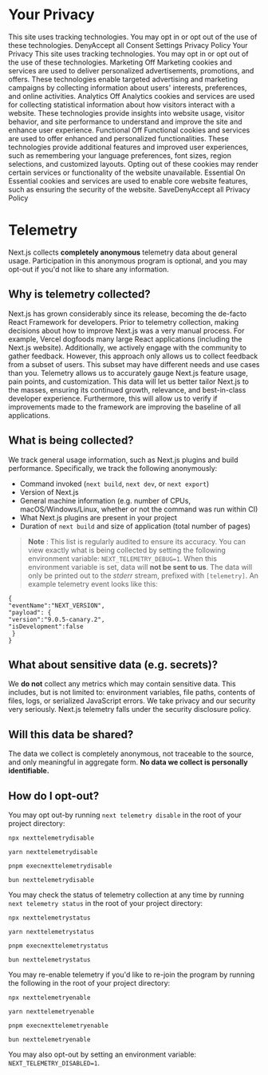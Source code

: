 # Your Privacy
This site uses tracking technologies. You may opt in or opt out of the use of these technologies.
DenyAccept all
Consent Settings
Privacy Policy
Your Privacy
This site uses tracking technologies. You may opt in or opt out of the use of these technologies.
Marketing
Off
Marketing cookies and services are used to deliver personalized advertisements, promotions, and offers. These technologies enable targeted advertising and marketing campaigns by collecting information about users' interests, preferences, and online activities. 
Analytics
Off
Analytics cookies and services are used for collecting statistical information about how visitors interact with a website. These technologies provide insights into website usage, visitor behavior, and site performance to understand and improve the site and enhance user experience.
Functional
Off
Functional cookies and services are used to offer enhanced and personalized functionalities. These technologies provide additional features and improved user experiences, such as remembering your language preferences, font sizes, region selections, and customized layouts. Opting out of these cookies may render certain services or functionality of the website unavailable.
Essential
On
Essential cookies and services are used to enable core website features, such as ensuring the security of the website. 
SaveDenyAccept all
Privacy Policy
# Telemetry
Next.js collects **completely anonymous** telemetry data about general usage. Participation in this anonymous program is optional, and you may opt-out if you'd not like to share any information.
## Why is telemetry collected?
Next.js has grown considerably since its release, becoming the de-facto React Framework for developers. Prior to telemetry collection, making decisions about how to improve Next.js was a very manual process.
For example, Vercel dogfoods many large React applications (including the Next.js website). Additionally, we actively engage with the community to gather feedback.
However, this approach only allows us to collect feedback from a subset of users. This subset may have different needs and use cases than you. Telemetry allows us to accurately gauge Next.js feature usage, pain points, and customization.
This data will let us better tailor Next.js to the masses, ensuring its continued growth, relevance, and best-in-class developer experience. Furthermore, this will allow us to verify if improvements made to the framework are improving the baseline of all applications.
## What is being collected?
We track general usage information, such as Next.js plugins and build performance. Specifically, we track the following anonymously:
  * Command invoked (`next build`, `next dev`, or `next export`)
  * Version of Next.js
  * General machine information (e.g. number of CPUs, macOS/Windows/Linux, whether or not the command was run within CI)
  * What Next.js plugins are present in your project
  * Duration of `next build` and size of application (total number of pages)


> **Note** : This list is regularly audited to ensure its accuracy.
You can view exactly what is being collected by setting the following environment variable: `NEXT_TELEMETRY_DEBUG=1`.
When this environment variable is set, data will **not be sent to us**. The data will only be printed out to the _stderr_ stream, prefixed with `[telemetry]`.
An example telemetry event looks like this:
```
{
"eventName":"NEXT_VERSION",
"payload": {
"version":"9.0.5-canary.2",
"isDevelopment":false
 }
}
```

## What about sensitive data (e.g. secrets)?
We **do not** collect any metrics which may contain sensitive data.
This includes, but is not limited to: environment variables, file paths, contents of files, logs, or serialized JavaScript errors.
We take privacy and our security very seriously. Next.js telemetry falls under the security disclosure policy.
## Will this data be shared?
The data we collect is completely anonymous, not traceable to the source, and only meaningful in aggregate form.
**No data we collect is personally identifiable.**
## How do I opt-out?
You may opt out-by running `next telemetry disable` in the root of your project directory:
```
npx nexttelemetrydisable
```

```
yarn nexttelemetrydisable
```

```
pnpm execnexttelemetrydisable
```

```
bun nexttelemetrydisable
```

You may check the status of telemetry collection at any time by running `next telemetry status` in the root of your project directory:
```
npx nexttelemetrystatus
```

```
yarn nexttelemetrystatus
```

```
pnpm execnexttelemetrystatus
```

```
bun nexttelemetrystatus
```

You may re-enable telemetry if you'd like to re-join the program by running the following in the root of your project directory:
```
npx nexttelemetryenable
```

```
yarn nexttelemetryenable
```

```
pnpm execnexttelemetryenable
```

```
bun nexttelemetryenable
```

You may also opt-out by setting an environment variable: `NEXT_TELEMETRY_DISABLED=1`.
